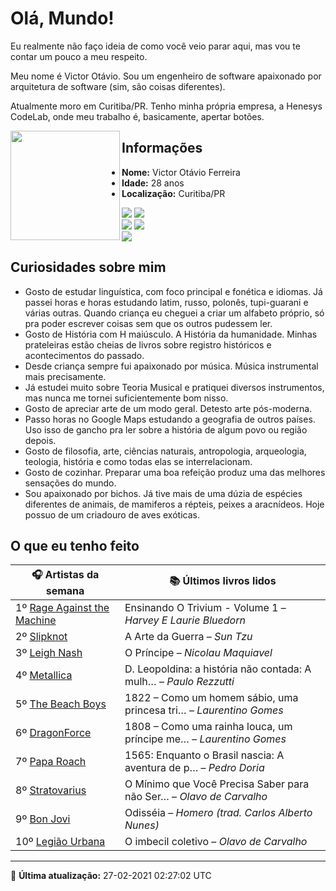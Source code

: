 # Olá, Mundo!

Eu realmente não faço ideia de como você veio parar aqui, mas vou te contar um pouco a meu respeito.

Meu nome é Victor Otávio. Sou um engenheiro de software apaixonado por arquitetura de software (sim, são coisas diferentes).

Atualmente moro em Curitiba/PR. Tenho minha própria empresa, a Henesys CodeLab, onde meu trabalho é, basicamente, apertar botões.

<img align="left" src="https://github.com/vctrtvfrrr/vctrtvfrrr/raw/master/octocat.png" alt="" width="175" />

## Informações

- **Nome:** Victor Otávio Ferreira
- **Idade:** 28 anos
- **Localização:** Curitiba/PR

[![](https://img.shields.io/badge/LinkedIn-victorotavio-blue)](https://www.linkedin.com/in/victorotavio/) [![](https://img.shields.io/badge/Twitter-@vctrtvfrrr-blue)](https://twitter.com/vctrtvfrrr)  
[![](https://img.shields.io/badge/GitHub-vctrtvfrrr-24292e)](https://github.com/vctrtvfrrr) [![](https://img.shields.io/badge/GitLab-vctrtvfrrr-ec5d16)](https://gitlab.com/vctrtvfrrr)  
[![](https://img.shields.io/badge/Email-victor@otavioferreira.com.br-red)](mailto:victor@otavioferreira.com.br)  

## Curiosidades sobre mim

-   Gosto de estudar linguística, com foco principal e fonética e idiomas. Já passei horas e horas estudando latim, russo, polonês, tupi-guarani e várias outras. Quando criança eu cheguei a criar um alfabeto próprio, só pra poder escrever coisas sem que os outros pudessem ler.
-   Gosto de História com H maiúsculo. A História da humanidade. Minhas prateleiras estão cheias de livros sobre registro históricos e acontecimentos do passado.
-   Desde criança sempre fui apaixonado por música. Música instrumental mais precisamente.
-   Já estudei muito sobre Teoria Musical e pratiquei diversos instrumentos, mas nunca me tornei suficientemente bom nisso.
-   Gosto de apreciar arte de um modo geral. Detesto arte pós-moderna.
-   Passo horas no Google Maps estudando a geografia de outros países. Uso isso de gancho pra ler sobre a história de algum povo ou região depois.
-   Gosto de filosofia, arte, ciências naturais, antropologia, arqueologia, teologia, história e como todas elas se interrelacionam.
-   Gosto de cozinhar. Preparar uma boa refeição produz uma das melhores sensações do mundo.
-   Sou apaixonado por bichos. Já tive mais de uma dúzia de espécies diferentes de animais, de mamiferos a répteis, peixes a aracnídeos. Hoje possuo de um criadouro de aves exóticas.


## O que eu tenho feito

|                               🎧 Artistas da semana                               |                      📚 Últimos livros lidos                      |
|-----------------------------------------------------------------------------------|-------------------------------------------------------------------|
| 1º [Rage Against the Machine](https://www.last.fm/music/Rage+Against+the+Machine) | Ensinando O Trivium - Volume 1	–	_Harvey E Laurie Bluedorn_         |
| 2º [Slipknot](https://www.last.fm/music/Slipknot)                                 | A Arte da Guerra	–	_Sun Tzu_                                        |
| 3º [Leigh Nash](https://www.last.fm/music/Leigh+Nash)                             | O Príncipe	–	_Nicolau Maquiavel_                                    |
| 4º [Metallica](https://www.last.fm/music/Metallica)                               | D. Leopoldina: a história não contada: A mulh…	–	_Paulo Rezzutti_   |
| 5º [The Beach Boys](https://www.last.fm/music/The+Beach+Boys)                     | 1822 – Como um homem sábio, uma princesa tri…	–	_Laurentino Gomes_  |
| 6º [DragonForce](https://www.last.fm/music/DragonForce)                           | 1808 – Como uma rainha louca, um príncipe me…	–	_Laurentino Gomes_  |
| 7º [Papa Roach](https://www.last.fm/music/Papa+Roach)                             | 1565: Enquanto o Brasil nascia: A aventura de p…	–	_Pedro Doria_    |
| 8º [Stratovarius](https://www.last.fm/music/Stratovarius)                         | O Mínimo que Você Precisa Saber para não Ser…	–	_Olavo de Carvalho_ |
| 9º [Bon Jovi](https://www.last.fm/music/Bon+Jovi)                                 | Odisséia	–	_Homero (trad. Carlos Alberto Nunes)_                    |
| 10º [Legião Urbana](https://www.last.fm/music/Legi%C3%A3o+Urbana)                 | O imbecil coletivo	–	_Olavo de Carvalho_                            |


---

🚀 **Última atualização:** 27-02-2021 02:27:02 UTC